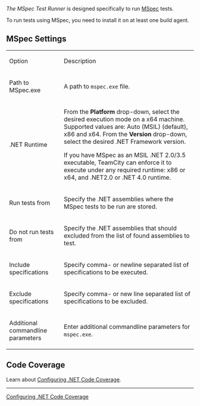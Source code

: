 [//]: # (title: MSpec)
[//]: # (auxiliary-id: MSpec)
_The MSpec Test Runner_ is designed specifically to run [MSpec](https://github.com/machine/machine.specifications) tests. 

<note>

To run tests using MSpec, you need to install it on at least one build agent.
</note>




## MSpec Settings


<table>
<tr>


<td>

Option 


</td>


<td>

Description 


</td>
</tr>
<tr>


<td>

Path to MSpec.exe 


</td>


<td>

A path to `mspec.exe` file.  


</td>
</tr>
<tr>


<td>

.NET Runtime 


</td>


<td>

From the __Platform__ drop\-down, select the desired execution mode on a x64 machine. Supported values are: Auto (MSIL) (default), x86 and x64. From the __Version__ drop\-down, select the desired .NET Framework version.


<tip>

If you have MSpec as an MSIL .NET 2.0/3.5 executable, TeamCity can enforce it to execute under any required runtime: x86 or x64, and .NET2.0 or .NET 4.0 runtime. 
</tip>


</td>
</tr>
<tr>


<td>

Run tests from 


</td>


<td>

Specify the .NET assemblies where the MSpec tests to be run are stored. 


</td>
</tr>
<tr>


<td>

Do not run tests from 


</td>


<td>

Specify the .NET assemblies that should excluded from the list of found assemblies to test.


</td>
</tr>
<tr>


<td>

Include specifications 


</td>


<td>

Specify comma\- or newline separated list of specifications to be executed. 

</td>
</tr>
<tr>


<td>

Exclude specifications 


</td>


<td>

Specify comma\- or new line separated list of specifications to be excluded. 


</td>
</tr>
<tr>


<td>

Additional commandline parameters 


</td>


<td>

Enter additional commandline parameters for `mspec.exe`.


</td>
</tr>
</table>


## Code Coverage

Learn about [Configuring .NET Code Coverage](configuring-.net-code-coverage.md).

__ __

<seealso>
        <category ref="admin-guide">
            <a href="configuring-.net-code-coverage.md">Configuring .NET Code Coverage</a>
        </category>
</seealso>